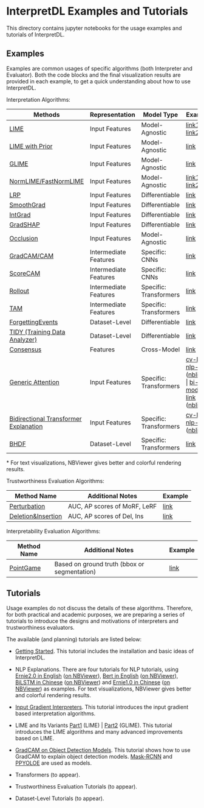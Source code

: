
# InterpretDL Examples and Tutorials

This directory contains jupyter notebooks for the usage examples and tutorials of InterpretDL.

## Examples

Examples are common usages of specific algorithms (both Interpreter and Evaluator). Both the code blocks and the final visualization results are provided in each example, to get a quick understanding about how to use InterpretDL.

Interpretation Algorithms:

| Methods                                                                                                                    | Representation          | Model Type             | Example           |
|----------------------------------------------------------------------------------------------------------------------------|-------------------------|------------------------|-------------------|
| [LIME](https://github.com/PaddlePaddle/InterpretDL/blob/master/interpretdl/interpreter/lime.py)                            | Input Features          | Model-Agnostic         | [link1](example_lime_cv.ipynb) \| [link2](example_lime_cv_ViT.ipynb) |
| [LIME with Prior](https://github.com/PaddlePaddle/InterpretDL/blob/master/interpretdl/interpreter/lime_prior.py)           | Input Features          | Model-Agnostic         | [link](example_lime_gp_cv.ipynb) |
| [GLIME](https://github.com/PaddlePaddle/InterpretDL/blob/master/interpretdl/interpreter/glime.py)           | Input Features          | Model-Agnostic         | [link](LIME_Variants_part2.ipynb) |
| [NormLIME/FastNormLIME](https://github.com/PaddlePaddle/InterpretDL/blob/master/interpretdl/interpreter/_normlime_base.py) | Input Features          | Model-Agnostic         | [link1](example_normlime_cv.ipynb) \| [link2](example_normlime_nlp.ipynb) |
| [LRP](https://github.com/PaddlePaddle/InterpretDL/blob/master/interpretdl/interpreter/lrp.py)                              | Input Features          | Differentiable         | [link](lrp_cv.ipynb) |
| [SmoothGrad](https://github.com/PaddlePaddle/InterpretDL/blob/master/interpretdl/interpreter/smooth_grad.py)               | Input Features          | Differentiable         | [link](example_smooth_grad_cv.ipynb) |
| [IntGrad](https://github.com/PaddlePaddle/InterpretDL/blob/master/interpretdl/interpreter/integrated_gradients.py)         | Input Features          | Differentiable         | [link](example_int_grad_cv.ipynb)  |
| [GradSHAP](https://github.com/PaddlePaddle/InterpretDL/blob/master/interpretdl/interpreter/gradient_shap.py)               | Input Features          | Differentiable         | [link](example_grad_shap_cv.ipynb) |
| [Occlusion](https://github.com/PaddlePaddle/InterpretDL/blob/master/interpretdl/interpreter/occlusion.py)                  | Input Features          | Model-Agnostic         | [link](example_occlusion_cv.ipynb) |
| [GradCAM/CAM](https://github.com/PaddlePaddle/InterpretDL/blob/master/interpretdl/interpreter/gradient_cam.py)             | Intermediate   Features | Specific: CNNs         | [link](example_grad_cam_cv.ipynb) |
| [ScoreCAM](https://github.com/PaddlePaddle/InterpretDL/blob/master/interpretdl/interpreter/score_cam.py)                   | Intermediate   Features | Specific: CNNs         | [link](example_score_cam_cv.ipynb) |
| [Rollout](https://github.com/PaddlePaddle/InterpretDL/blob/master/interpretdl/interpreter/rollout.py)                      | Intermediate   Features | Specific: Transformers | [link](example_rollout_cv_ViT.ipynb) |
| [TAM](https://github.com/PaddlePaddle/InterpretDL/blob/master/interpretdl/interpreter/transition_attention_maps.py)        | Intermediate   Features | Specific: Transformers | [link](example_tam_cv_ViT.ipynb) |
| [ForgettingEvents](https://github.com/PaddlePaddle/InterpretDL/blob/master/interpretdl/interpreter/forgetting_events.py)   | Dataset-Level           | Differentiable         | [link](example_forgetting_events_cv.ipynb) |
| [TIDY (Training Data Analyzer)](TIDY.ipynb)              | Dataset-Level           | Differentiable         | [link](TIDY.ipynb) |
| [Consensus](https://github.com/PaddlePaddle/InterpretDL/blob/master/interpretdl/interpreter/consensus.py)                  | Features                | Cross-Model            | [link](example_consensus_cv.ipynb)  |
| [Generic Attention](https://github.com/PaddlePaddle/InterpretDL/blob/master/interpretdl/interpreter/generic_attention.py)                  | Input Features                | Specific: Transformers            | [cv-link](example_bt_ga_cv_ViT.ipynb) \| [nlp-link](ga-bt-ernie-2.0-en-sst-2.ipynb) ([nblink](https://nbviewer.org/github/PaddlePaddle/InterpretDL/blob/master/tutorials/ga-bt-ernie-2.0-en-sst-2.ipynb))* \| [bi-modal-link](example_ga_bi-modal.ipynb)  ([nblink](https://nbviewer.org/github/PaddlePaddle/InterpretDL/blob/master/tutorials/example_ga_bi-modal.ipynb))* |
| [Bidirectional Transformer Explanation](https://github.com/PaddlePaddle/InterpretDL/blob/master/interpretdl/interpreter/consensus.py)                  | Input Features                | Specific: Transformers            | [cv-link](example_bt_ga_cv_ViT.ipynb) \| [nlp-link](ga-bt-ernie-2.0-en-sst-2.ipynb) ([nblink](https://nbviewer.org/github/PaddlePaddle/InterpretDL/blob/master/tutorials/ga-bt-ernie-2.0-en-sst-2.ipynb))*  |
| [BHDF](https://github.com/PaddlePaddle/InterpretDL/blob/master/interpretdl/interpreter/training_dynamics.py)                  | Dataset-Level                | Specific: Transformers            | [link](example_beyond_manually_designed_feature_cv.ipynb)  |

\* For text visualizations, NBViewer gives better and colorful rendering results. 

Trustworthiness Evaluation Algorithms:

| Method   Name      | Additional Notes                             | Example |
|--------------------|----------------------------------------------|---------|
| [Perturbation](https://github.com/PaddlePaddle/InterpretDL/blob/master/interpretdl/evaluate_interpreter/perturbation.py)       | AUC, AP scores of MoRF, LeRF                     | [link](example_perturbation.ipynb)        |
| [Deletion&Insertion](https://github.com/PaddlePaddle/InterpretDL/blob/master/interpretdl/evaluate_interpreter/deletion_insertion.py) | AUC, AP scores of Del, Ins                       | [link](example_del_ins.ipynb)     |


Interpretability Evaluation Algorithms:

| Method   Name      | Additional Notes                             | Example |
|--------------------|----------------------------------------------|---------|
| [PointGame](https://github.com/PaddlePaddle/InterpretDL/blob/master/interpretdl/evaluate_interpreter/localization.py)          | Based on ground truth (bbox or segmentation) | [link](example_pointgame.ipynb)   |


## Tutorials

Usage examples do not discuss the details of these algorithms. Therefore, for both practical and academic purposes, we are preparing a series of tutorials to introduce the designs and motivations of interpreters and trustworthiness evaluators.

The available (and planning) tutorials are listed below:

- [Getting Started](Getting_Started.ipynb). This tutorial includes the installation and basic ideas of InterpretDL.

- NLP Explanations. There are four tutorials for NLP tutorials, using 
[Ernie2.0 in English](ernie-2.0-en-sst-2.ipynb) ([on NBViewer](https://nbviewer.org/github/PaddlePaddle/InterpretDL/blob/master/tutorials/ernie-2.0-en-sst-2.ipynb)), 
[Bert in English](bert-en-sst-2.ipynb) ([on NBViewer](https://nbviewer.org/github/PaddlePaddle/InterpretDL/blob/master/tutorials/bert-en-sst-2.ipynb)), 
[BiLSTM in Chinese](bilstm-zh-chnsenticorp.ipynb) ([on NBViewer](https://nbviewer.org/github/PaddlePaddle/InterpretDL/blob/master/tutorials/bilstm-zh-chnsenticorp.ipynb)) and 
[Ernie1.0 in Chinese](ernie-1.0-zh-chnsenticorp.ipynb) ([on NBViewer](https://nbviewer.org/github/PaddlePaddle/InterpretDL/blob/master/tutorials/ernie-1.0-zh-chnsenticorp.ipynb))
as examples. For text visualizations, NBViewer gives better and colorful rendering results.

- [Input Gradient Interpreters](Input_Gradient.ipynb). This tutorial introduces the input gradient based interpretation algorithms.

- LIME and Its Variants [Part1](LIME_Variants_part1.ipynb) (LIME) | [Part2](LIME_Variants_part2.ipynb) (GLIME). This tutorial introduces the LIME algorithms and many advanced improvements based on LIME.

- [GradCAM on Object Detection Models](GradCam_Object_Detection.ipynb). This tutorial shows how to use GradCAM to explain object detection models. [Mask-RCNN](https://arxiv.org/abs/1703.06870) and [PPYOLOE](https://arxiv.org/abs/2203.16250) are used as models.

- Transformers (to appear).

- Trustworthiness Evaluation Tutorials (to appear).

- Dataset-Level Tutorials (to appear).